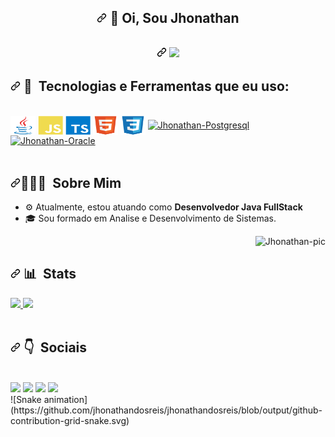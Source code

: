 <article class="markdown-body entry-content container-lg f5" itemprop="text">
  <p dir="auto">
  <div align="center" dir="auto">
    <h1 dir="auto">
      <a id="user-content--oi-sou-jhonathan" class="anchor" aria-hidden="true" href="#-oi-sou-jhonathan"><svg
          class="octicon octicon-link" viewBox="0 0 16 16" version="1.1" width="16" height="16" aria-hidden="true">
          <path fill-rule="evenodd"
            d="M7.775 3.275a.75.75 0 001.06 1.06l1.25-1.25a2 2 0 112.83 2.83l-2.5 2.5a2 2 0 01-2.83 0 .75.75 0 00-1.06 1.06 3.5 3.5 0 004.95 0l2.5-2.5a3.5 3.5 0 00-4.95-4.95l-1.25 1.25zm-4.69 9.64a2 2 0 010-2.83l2.5-2.5a2 2 0 012.83 0 .75.75 0 001.06-1.06 3.5 3.5 0 00-4.95 0l-2.5 2.5a3.5 3.5 0 004.95 4.95l1.25-1.25a.75.75 0 00-1.06-1.06l-1.25 1.25a2 2 0 01-2.83 0z">
          </path>
        </svg></a>
      <g-emoji class="g-emoji" alias="wave"
        fallback-src="https://github.githubassets.com/images/icons/emoji/unicode/1f44b.png">👋</g-emoji>
      Oi, Sou Jhonathan
    </h1>
    <h1 dir="auto">
      <a id="user-content--" class="anchor" aria-hidden="true" href="#-"><svg class="octicon octicon-link"
          viewBox="0 0 16 16" version="1.1" width="16" height="16" aria-hidden="true">
          <path fill-rule="evenodd"
            d="M7.775 3.275a.75.75 0 001.06 1.06l1.25-1.25a2 2 0 112.83 2.83l-2.5 2.5a2 2 0 01-2.83 0 .75.75 0 00-1.06 1.06 3.5 3.5 0 004.95 0l2.5-2.5a3.5 3.5 0 00-4.95-4.95l-1.25 1.25zm-4.69 9.64a2 2 0 010-2.83l2.5-2.5a2 2 0 012.83 0 .75.75 0 001.06-1.06 3.5 3.5 0 00-4.95 0l-2.5 2.5a3.5 3.5 0 004.95 4.95l1.25-1.25a.75.75 0 00-1.06-1.06l-1.25 1.25a2 2 0 01-2.83 0z">
          </path>
        </svg></a>
      <a target="_blank" rel="noopener noreferrer nofollow"
        href="https://camo.githubusercontent.com/e622b38b06a7a8d5c01c31c63c8c4b727a91fca8c6e35b72d0fdeb1f2f518d9c/68747470733a2f2f6b6f6d617265762e636f6d2f67687076632f3f757365726e616d653d4d617263656c6f52616e6e67656c266c6162656c3d50726f66696c652b5669657773267374796c653d666f722d7468652d6261646765"><img
          src="https://camo.githubusercontent.com/e622b38b06a7a8d5c01c31c63c8c4b727a91fca8c6e35b72d0fdeb1f2f518d9c/68747470733a2f2f6b6f6d617265762e636f6d2f67687076632f3f757365726e616d653d4d617263656c6f52616e6e67656c266c6162656c3d50726f66696c652b5669657773267374796c653d666f722d7468652d6261646765"
          data-canonical-src="https://komarev.com/ghpvc/?username=MarceloRanngel&amp;label=Profile+Views&amp;style=for-the-badge"
          style="max-width: 100%" /></a>
    </h1>
  </div>
  <h2 dir="auto">
    <a id="user-content--tecnologias-e-ferramentas-que-eu-uso" class="anchor" aria-hidden="true"
      href="#-tecnologias-e-ferramentas-que-eu-uso"><svg class="octicon octicon-link" viewBox="0 0 16 16" version="1.1"
        width="16" height="16" aria-hidden="true">
        <path fill-rule="evenodd"
          d="M7.775 3.275a.75.75 0 001.06 1.06l1.25-1.25a2 2 0 112.83 2.83l-2.5 2.5a2 2 0 01-2.83 0 .75.75 0 00-1.06 1.06 3.5 3.5 0 004.95 0l2.5-2.5a3.5 3.5 0 00-4.95-4.95l-1.25 1.25zm-4.69 9.64a2 2 0 010-2.83l2.5-2.5a2 2 0 012.83 0 .75.75 0 001.06-1.06 3.5 3.5 0 00-4.95 0l-2.5 2.5a3.5 3.5 0 004.95 4.95l1.25-1.25a.75.75 0 00-1.06-1.06l-1.25 1.25a2 2 0 01-2.83 0z">
        </path>
      </svg></a>
    <g-emoji class="g-emoji" alias="toolbox"
      fallback-src="https://github.githubassets.com/images/icons/emoji/unicode/1f9f0.png">🧰</g-emoji>
    &nbsp;Tecnologias e Ferramentas que eu uso:
  </h2>
  <div dir="auto">
    <br />
    <a target="_blank" rel="noopener noreferrer nofollow"
      href="https://raw.githubusercontent.com/devicons/devicon/master/icons/java/java-original.svg"><img
        align="center" alt="Jhonathan-Java" height="30" width="40"
        src="https://raw.githubusercontent.com/devicons/devicon/master/icons/java/java-original.svg"
        style="max-width: 100%" /></a>
    <a target="_blank" rel="noopener noreferrer nofollow"
      href="https://raw.githubusercontent.com/devicons/devicon/master/icons/javascript/javascript-plain.svg"><img
        align="center" alt="Jhonathan-JavaScript" height="30" width="40"
        src="https://raw.githubusercontent.com/devicons/devicon/master/icons/javascript/javascript-plain.svg"
        style="max-width: 100%" /></a>
    <a target="_blank" rel="noopener noreferrer nofollow"
      href="https://raw.githubusercontent.com/devicons/devicon/master/icons/typescript/typescript-plain.svg"><img
        align="center" alt="Jhonathan-TypeScript" height="30" width="40"
        src="https://raw.githubusercontent.com/devicons/devicon/master/icons/typescript/typescript-plain.svg"
        style="max-width: 100%" /></a>    
    <a target="_blank" rel="noopener noreferrer nofollow"
      href="https://raw.githubusercontent.com/devicons/devicon/master/icons/html5/html5-original.svg"><img align="center"
        alt="Jhonathan-HTML" height="30" width="40"
        src="https://raw.githubusercontent.com/devicons/devicon/master/icons/html5/html5-original.svg"
        style="max-width: 100%" /></a>
    <a target="_blank" rel="noopener noreferrer nofollow"
      href="https://raw.githubusercontent.com/devicons/devicon/master/icons/css3/css3-original.svg"><img
        align="center" alt="Jhonathan-CSS" height="30" width="40"
        src="https://raw.githubusercontent.com/devicons/devicon/master/icons/css3/css3-original.svg"
        style="max-width: 100%" /></a>
    <a target="_blank" rel="noopener noreferrer nofollow"
      href="https://cdn.jsdelivr.net/gh/devicons/devicon/icons/postgresql/postgresql-original.svg"><img
        align="center" alt="Jhonathan-Postgresql" height="30" width="40"
        src="https://cdn.jsdelivr.net/gh/devicons/devicon/icons/postgresql/postgresql-original.svg"
        style="max-width: 100%" /></a>
    <a target="_blank" rel="noopener noreferrer nofollow"
      href="https://cdn.jsdelivr.net/gh/devicons/devicon/icons/oracle/oracle-original.svg"><img
        align="center" alt="Jhonathan-Oracle" height="30" width="40"
        src="https://cdn.jsdelivr.net/gh/devicons/devicon/icons/oracle/oracle-original.svg"
        style="max-width: 100%" /></a>
  </div>
  &nbsp;
  <h2 dir="auto">
    <a id="user-content--sobre-mim" class="anchor" aria-hidden="true" href="#-sobre-mim"><svg
        class="octicon octicon-link" viewBox="0 0 16 16" version="1.1" width="16" height="16" aria-hidden="true">
        <path fill-rule="evenodd"
          d="M7.775 3.275a.75.75 0 001.06 1.06l1.25-1.25a2 2 0 112.83 2.83l-2.5 2.5a2 2 0 01-2.83 0 .75.75 0 00-1.06 1.06 3.5 3.5 0 004.95 0l2.5-2.5a3.5 3.5 0 00-4.95-4.95l-1.25 1.25zm-4.69 9.64a2 2 0 010-2.83l2.5-2.5a2 2 0 012.83 0 .75.75 0 001.06-1.06 3.5 3.5 0 00-4.95 0l-2.5 2.5a3.5 3.5 0 004.95 4.95l1.25-1.25a.75.75 0 00-1.06-1.06l-1.25 1.25a2 2 0 01-2.83 0z">
        </path>
      </svg></a>👨🏻&zwj;💻 &nbsp;Sobre Mim
  </h2>
  <ul dir="auto">
    <li>
      <g-emoji class="g-emoji" alias="gear"
        fallback-src="https://github.githubassets.com/images/icons/emoji/unicode/2699.png">⚙️</g-emoji>
      Atualmente, estou atuando como
      <strong>Desenvolvedor Java FullStack</strong>
    </li>
    <li>
      <g-emoji class="g-emoji" alias="mortar_board"
        fallback-src="https://github.githubassets.com/images/icons/emoji/unicode/1f393.png">🎓</g-emoji>
      Sou formado em Analise e Desenvolvimento de Sistemas.
    </li>
  </ul>
  <p dir="auto">
    <animated-image data-catalyst="" style="float: right"><a target="_blank" rel="noopener noreferrer"
        href="https://camo.githubusercontent.com/8d66de06f8ccdb90d8b4f622b07a18e10c7f2c1258c503bd8d431133177ff77d/68747470733a2f2f692e70696e696d672e636f6d2f6f726967696e616c732f35662f35662f63302f35663566633035353132363630343266666562333330326263643362313036662e676966"
        data-target="animated-image.originalLink"><img align="right" alt="Jhonathan-pic" height="150"
          src="https://camo.githubusercontent.com/8d66de06f8ccdb90d8b4f622b07a18e10c7f2c1258c503bd8d431133177ff77d/68747470733a2f2f692e70696e696d672e636f6d2f6f726967696e616c732f35662f35662f63302f35663566633035353132363630343266666562333330326263643362313036662e676966"
          data-canonical-src="https://i.pinimg.com/originals/5f/5f/c0/5f5fc0551266042ffeb3302bcd3b106f.gif"
          style="max-width: 100%; display: inline-block" data-target="animated-image.originalImage" /></a>
      <span class="AnimatedImagePlayer" data-target="animated-image.player" hidden="">
        <button data-target="animated-image.imageButton" class="AnimatedImagePlayer-images" tabindex="-1"
          aria-label="Play Jhonathan-pic"></button>
        <span class="AnimatedImagePlayer-controls" data-target="animated-image.controls">
          <button data-target="animated-image.playButton" class="AnimatedImagePlayer-button"
            aria-label="Play Jhonathan-pic">
            <svg aria-hidden="true" focusable="false" class="octicon icon-play" width="16" height="16"
              viewBox="0 0 16 16" fill="none" xmlns="http://www.w3.org/2000/svg">
              <path
                d="M4 13.5427V2.45734C4 1.82607 4.69692 1.4435 5.2295 1.78241L13.9394 7.32507C14.4334 7.63943 14.4334 8.36057 13.9394 8.67493L5.2295 14.2176C4.69692 14.5565 4 14.1739 4 13.5427Z">
              </path>
            </svg>
            <svg aria-hidden="true" focusable="false" class="octicon icon-pause" width="16" height="16"
              viewBox="0 0 16 16" xmlns="http://www.w3.org/2000/svg">
              <rect x="4" y="2" width="3" height="12" rx="1"></rect>
              <rect x="9" y="2" width="3" height="12" rx="1"></rect>
            </svg>
          </button>
          <a data-target="animated-image.openButton" aria-label="Open Jhonathan-pic in new window"
            class="AnimatedImagePlayer-button"
            href="https://camo.githubusercontent.com/8d66de06f8ccdb90d8b4f622b07a18e10c7f2c1258c503bd8d431133177ff77d/68747470733a2f2f692e70696e696d672e636f6d2f6f726967696e616c732f35662f35662f63302f35663566633035353132363630343266666562333330326263643362313036662e676966"
            target="_blank">
            <svg aria-hidden="true" class="octicon" xmlns="http://www.w3.org/2000/svg" viewBox="0 0 16 16" width="16"
              height="16">
              <path fill-rule="evenodd"
                d="M10.604 1h4.146a.25.25 0 01.25.25v4.146a.25.25 0 01-.427.177L13.03 4.03 9.28 7.78a.75.75 0 01-1.06-1.06l3.75-3.75-1.543-1.543A.25.25 0 0110.604 1zM3.75 2A1.75 1.75 0 002 3.75v8.5c0 .966.784 1.75 1.75 1.75h8.5A1.75 1.75 0 0014 12.25v-3.5a.75.75 0 00-1.5 0v3.5a.25.25 0 01-.25.25h-8.5a.25.25 0 01-.25-.25v-8.5a.25.25 0 01.25-.25h3.5a.75.75 0 000-1.5h-3.5z">
              </path>
            </svg>
          </a>
        </span>
      </span>
    </animated-image>
  </p>
  &nbsp;
  <h2 dir="auto">
    <a id="user-content--stats" class="anchor" aria-hidden="true" href="#-stats"><svg class="octicon octicon-link"
        viewBox="0 0 16 16" version="1.1" width="16" height="16" aria-hidden="true">
        <path fill-rule="evenodd"
          d="M7.775 3.275a.75.75 0 001.06 1.06l1.25-1.25a2 2 0 112.83 2.83l-2.5 2.5a2 2 0 01-2.83 0 .75.75 0 00-1.06 1.06 3.5 3.5 0 004.95 0l2.5-2.5a3.5 3.5 0 00-4.95-4.95l-1.25 1.25zm-4.69 9.64a2 2 0 010-2.83l2.5-2.5a2 2 0 012.83 0 .75.75 0 001.06-1.06 3.5 3.5 0 00-4.95 0l-2.5 2.5a3.5 3.5 0 004.95 4.95l1.25-1.25a.75.75 0 00-1.06-1.06l-1.25 1.25a2 2 0 01-2.83 0z">
        </path>
      </svg></a>
    <g-emoji class="g-emoji" alias="bar_chart"
      fallback-src="https://github.githubassets.com/images/icons/emoji/unicode/1f4ca.png">📊</g-emoji>
    &nbsp;Stats
  </h2>
  <div dir="auto">
    <a href="https://github.com/jhonathandosreis">
      <img height="170em"
        src="https://camo.githubusercontent.com/045c978a71007e8d0ebe53e0241f8aec60cff489684e0a3c39278d67d98aa63d/68747470733a2f2f6769746875622d726561646d652d73746174732e76657263656c2e6170702f6170693f757365726e616d653d6d617263656c6f72616e6e67656c2673686f775f69636f6e733d74727565267468656d653d636f62616c74"
        data-canonical-src="https://github-readme-stats.vercel.app/api?username=jhonathandosreis&amp;show_icons=true&amp;theme=cobalt"
        style="max-width: 100%" />
      <img height="170em"
        src="https://camo.githubusercontent.com/1bd38a6fad4770496e4e1db6a6af4da07ca05c002c6cda72958ad19e89ae9dca/68747470733a2f2f6769746875622d726561646d652d73746174732e76657263656c2e6170702f6170692f746f702d6c616e67732f3f757365726e616d653d6d617263656c6f72616e6e67656c266c61796f75743d636f6d70616374266c616e67735f636f756e743d37267468656d653d64726163756c61"
        data-canonical-src="https://github-readme-stats.vercel.app/api/top-langs/?username=jhonathandosreis&amp;layout=compact&amp;langs_count=7&amp;theme=dracula"
        style="max-width: 100%" />
    </a>
  </div>
  &nbsp;
  <h2 dir="auto">
    <a id="user-content--sociais" class="anchor" aria-hidden="true" href="#-sociais"><svg class="octicon octicon-link"
        viewBox="0 0 16 16" version="1.1" width="16" height="16" aria-hidden="true">
        <path fill-rule="evenodd"
          d="M7.775 3.275a.75.75 0 001.06 1.06l1.25-1.25a2 2 0 112.83 2.83l-2.5 2.5a2 2 0 01-2.83 0 .75.75 0 00-1.06 1.06 3.5 3.5 0 004.95 0l2.5-2.5a3.5 3.5 0 00-4.95-4.95l-1.25 1.25zm-4.69 9.64a2 2 0 010-2.83l2.5-2.5a2 2 0 012.83 0 .75.75 0 001.06-1.06 3.5 3.5 0 00-4.95 0l-2.5 2.5a3.5 3.5 0 004.95 4.95l1.25-1.25a.75.75 0 00-1.06-1.06l-1.25 1.25a2 2 0 01-2.83 0z">
        </path>
      </svg></a>
    <g-emoji class="g-emoji" alias="point_down"
      fallback-src="https://github.githubassets.com/images/icons/emoji/unicode/1f447.png">👇</g-emoji>
    &nbsp;Sociais
  </h2>
  <div dir="auto">
    <br />
    <a href="https://www.twitch.tv/jhonathandrss" rel="nofollow"><img
        src="https://camo.githubusercontent.com/ec779aec0f1b6eaa5d10682a8fb54c96525e9074461254165f4e7d4295f7d4d7/68747470733a2f2f696d672e736869656c64732e696f2f62616467652f5477697463682d3931343646463f7374796c653d666f722d7468652d6261646765266c6f676f3d747769746368266c6f676f436f6c6f723d7768697465"
        data-canonical-src="https://img.shields.io/badge/Twitch-9146FF?style=for-the-badge&amp;logo=twitch&amp;logoColor=white"
        style="max-width: 100%" /></a>
    <a href="https://instagram.com/jhonathandrs" target="_blank" rel="nofollow"><img
        src="https://camo.githubusercontent.com/acaa286597b43c96dc02b69b90de15a65c52063e31835b763a061cc815f64bac/68747470733a2f2f696d672e736869656c64732e696f2f62616467652f2d496e7374616772616d2d2532334534343035463f7374796c653d666f722d7468652d6261646765266c6f676f3d696e7374616772616d266c6f676f436f6c6f723d7768697465"
        data-canonical-src="https://img.shields.io/badge/-Instagram-%23E4405F?style=for-the-badge&amp;logo=instagram&amp;logoColor=white"
        style="max-width: 100%" /></a>
    <a href="mailto:jhonathandeveloper2022@gmail.com" target="_blank" ><img
        src="https://camo.githubusercontent.com/927d6b3961fa048ff7303daf291cb5869dfa25018997cf8c1373c2f6a85b1458/68747470733a2f2f696d672e736869656c64732e696f2f62616467652f2d476d61696c2d2532333333333f7374796c653d666f722d7468652d6261646765266c6f676f3d676d61696c266c6f676f436f6c6f723d7768697465"
        data-canonical-src="https://img.shields.io/badge/-Gmail-%23333?style=for-the-badge&amp;logo=gmail&amp;logoColor=white"
        style="max-width: 100%" /></a>
    <a href="https://www.linkedin.com/in/jhonathandosreis" target="_blank" rel="nofollow"> <img
        src="https://camo.githubusercontent.com/c00f87aeebbec37f3ee0857cc4c20b21fefde8a96caf4744383ebfe44a47fe3f/68747470733a2f2f696d672e736869656c64732e696f2f62616467652f2d4c696e6b6564496e2d2532333030373742353f7374796c653d666f722d7468652d6261646765266c6f676f3d6c696e6b6564696e266c6f676f436f6c6f723d7768697465"
        data-canonical-src="https://img.shields.io/badge/-LinkedIn-%230077B5?style=for-the-badge&amp;logo=linkedin&amp;logoColor=white"
        style="max-width: 100%" /></a>
  </div>
  ![Snake animation](https://github.com/jhonathandosreis/jhonathandosreis/blob/output/github-contribution-grid-snake.svg)
</article>
